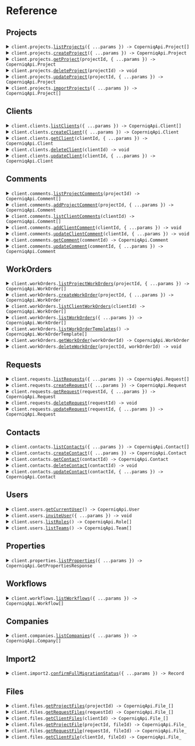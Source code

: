 # Reference

## Projects

<details><summary><code>client.projects.<a href="/src/api/resources/projects/client/Client.ts">listProjects</a>({ ...params }) -> CoperniqApi.Project[]</code></summary>
<dl>
<dd>

#### 📝 Description

<dl>
<dd>

<dl>
<dd>

Retrieve a paginated list of projects.

Supports:

- Pagination (`page_size`, `page`)
- Date filtering (`updated_after`, `updated_before`)
- Sorting (`order_by`)
- Field search (`title`, `address`, `primaryName`, `primaryPhone`, `primaryEmail`)
- Full text search (`q`)
  </dd>
  </dl>
  </dd>
  </dl>

#### 🔌 Usage

<dl>
<dd>

<dl>
<dd>

```typescript
await client.projects.listProjects();
```

</dd>
</dl>
</dd>
</dl>

#### ⚙️ Parameters

<dl>
<dd>

<dl>
<dd>

**request:** `CoperniqApi.GetProjectsRequest`

</dd>
</dl>

<dl>
<dd>

**requestOptions:** `Projects.RequestOptions`

</dd>
</dl>
</dd>
</dl>

</dd>
</dl>
</details>

<details><summary><code>client.projects.<a href="/src/api/resources/projects/client/Client.ts">createProject</a>({ ...params }) -> CoperniqApi.Project</code></summary>
<dl>
<dd>

#### 📝 Description

<dl>
<dd>

<dl>
<dd>

Create a new project with required and optional fields.

Required fields:

- `title`: Project title/name
- `address`: Project location
- `trades`: Array of trade types

Optional fields:

- `clientId`: Link to existing client
- `workflowId`: Link to workflow
- `primaryEmail`/`primaryPhone`: Contact information
- `custom`: Custom fields object

Note: If primaryEmail or primaryPhone is provided, a contact will be automatically created or matched.

</dd>
</dl>
</dd>
</dl>

#### 🔌 Usage

<dl>
<dd>

<dl>
<dd>

```typescript
await client.projects.createProject({
    body: {
        title: "title",
        address: "address",
        trades: ["trades"],
    },
});
```

</dd>
</dl>
</dd>
</dl>

#### ⚙️ Parameters

<dl>
<dd>

<dl>
<dd>

**request:** `CoperniqApi.PostProjectsRequest`

</dd>
</dl>

<dl>
<dd>

**requestOptions:** `Projects.RequestOptions`

</dd>
</dl>
</dd>
</dl>

</dd>
</dl>
</details>

<details><summary><code>client.projects.<a href="/src/api/resources/projects/client/Client.ts">getProject</a>(projectId, { ...params }) -> CoperniqApi.Project</code></summary>
<dl>
<dd>

#### 📝 Description

<dl>
<dd>

<dl>
<dd>

Retrieve a specific project by ID

</dd>
</dl>
</dd>
</dl>

#### 🔌 Usage

<dl>
<dd>

<dl>
<dd>

```typescript
await client.projects.getProject("projectId");
```

</dd>
</dl>
</dd>
</dl>

#### ⚙️ Parameters

<dl>
<dd>

<dl>
<dd>

**projectId:** `string` — Project identifier

</dd>
</dl>

<dl>
<dd>

**request:** `CoperniqApi.GetProjectsProjectIdRequest`

</dd>
</dl>

<dl>
<dd>

**requestOptions:** `Projects.RequestOptions`

</dd>
</dl>
</dd>
</dl>

</dd>
</dl>
</details>

<details><summary><code>client.projects.<a href="/src/api/resources/projects/client/Client.ts">deleteProject</a>(projectId) -> void</code></summary>
<dl>
<dd>

#### 📝 Description

<dl>
<dd>

<dl>
<dd>

Delete a specific project by ID

</dd>
</dl>
</dd>
</dl>

#### 🔌 Usage

<dl>
<dd>

<dl>
<dd>

```typescript
await client.projects.deleteProject("projectId");
```

</dd>
</dl>
</dd>
</dl>

#### ⚙️ Parameters

<dl>
<dd>

<dl>
<dd>

**projectId:** `string` — Project identifier

</dd>
</dl>

<dl>
<dd>

**requestOptions:** `Projects.RequestOptions`

</dd>
</dl>
</dd>
</dl>

</dd>
</dl>
</details>

<details><summary><code>client.projects.<a href="/src/api/resources/projects/client/Client.ts">updateProject</a>(projectId, { ...params }) -> CoperniqApi.Project</code></summary>
<dl>
<dd>

#### 📝 Description

<dl>
<dd>

<dl>
<dd>

Update an existing project. Supports partial updates.

Updatable fields:

- Standard fields (value, size, status, etc.)
- Contact information (primaryEmail, primaryPhone)
- Custom fields (through custom object)

Note: Updates are atomic - either all fields update or none do.

</dd>
</dl>
</dd>
</dl>

#### 🔌 Usage

<dl>
<dd>

<dl>
<dd>

```typescript
await client.projects.updateProject("projectId");
```

</dd>
</dl>
</dd>
</dl>

#### ⚙️ Parameters

<dl>
<dd>

<dl>
<dd>

**projectId:** `string` — Project identifier

</dd>
</dl>

<dl>
<dd>

**request:** `CoperniqApi.ProjectUpdate`

</dd>
</dl>

<dl>
<dd>

**requestOptions:** `Projects.RequestOptions`

</dd>
</dl>
</dd>
</dl>

</dd>
</dl>
</details>

<details><summary><code>client.projects.<a href="/src/api/resources/projects/client/Client.ts">importProjects</a>({ ...params }) -> CoperniqApi.Project[]</code></summary>
<dl>
<dd>

#### 📝 Description

<dl>
<dd>

<dl>
<dd>

Bulk import projects

</dd>
</dl>
</dd>
</dl>

#### 🔌 Usage

<dl>
<dd>

<dl>
<dd>

```typescript
await client.projects.importProjects([
    {
        title: "title",
        address: "address",
        trades: ["trades"],
    },
]);
```

</dd>
</dl>
</dd>
</dl>

#### ⚙️ Parameters

<dl>
<dd>

<dl>
<dd>

**request:** `CoperniqApi.ProjectCreate[]`

</dd>
</dl>

<dl>
<dd>

**requestOptions:** `Projects.RequestOptions`

</dd>
</dl>
</dd>
</dl>

</dd>
</dl>
</details>

## Clients

<details><summary><code>client.clients.<a href="/src/api/resources/clients/client/Client.ts">listClients</a>({ ...params }) -> CoperniqApi.Client[]</code></summary>
<dl>
<dd>

#### 📝 Description

<dl>
<dd>

<dl>
<dd>

Retrieve a paginated list of clients.

Supports:

- Pagination (`page_size`, `page`)
- Date filtering (`updated_after`, `updated_before`)
- Sorting (`order_by`, default: desc)
- Field search (`title`, `address`, `primaryName`, `primaryPhone`, `primaryEmail`)
- Full text search (`q`)
  </dd>
  </dl>
  </dd>
  </dl>

#### 🔌 Usage

<dl>
<dd>

<dl>
<dd>

```typescript
await client.clients.listClients();
```

</dd>
</dl>
</dd>
</dl>

#### ⚙️ Parameters

<dl>
<dd>

<dl>
<dd>

**request:** `CoperniqApi.GetClientsRequest`

</dd>
</dl>

<dl>
<dd>

**requestOptions:** `Clients.RequestOptions`

</dd>
</dl>
</dd>
</dl>

</dd>
</dl>
</details>

<details><summary><code>client.clients.<a href="/src/api/resources/clients/client/Client.ts">createClient</a>({ ...params }) -> CoperniqApi.Client</code></summary>
<dl>
<dd>

#### 📝 Description

<dl>
<dd>

<dl>
<dd>

Create a new client with required and optional fields.

Required fields:

- `title`: Client name
- `address`: Client location

Optional fields:

- `type`: Client type (RESIDENTIAL/COMMERCIAL)
- `value`: Client value
- `size`: Client size
- `primaryEmail`/`primaryPhone`: Contact information
- `custom`: Custom fields object

Note: If primaryEmail or primaryPhone is provided, a contact will be automatically created or matched.

</dd>
</dl>
</dd>
</dl>

#### 🔌 Usage

<dl>
<dd>

<dl>
<dd>

```typescript
await client.clients.createClient({
    title: "title",
    address: "address",
});
```

</dd>
</dl>
</dd>
</dl>

#### ⚙️ Parameters

<dl>
<dd>

<dl>
<dd>

**request:** `CoperniqApi.ClientCreate`

</dd>
</dl>

<dl>
<dd>

**requestOptions:** `Clients.RequestOptions`

</dd>
</dl>
</dd>
</dl>

</dd>
</dl>
</details>

<details><summary><code>client.clients.<a href="/src/api/resources/clients/client/Client.ts">getClient</a>(clientId, { ...params }) -> CoperniqApi.Client</code></summary>
<dl>
<dd>

#### 📝 Description

<dl>
<dd>

<dl>
<dd>

Retrieve a specific client by ID

</dd>
</dl>
</dd>
</dl>

#### 🔌 Usage

<dl>
<dd>

<dl>
<dd>

```typescript
await client.clients.getClient("clientId");
```

</dd>
</dl>
</dd>
</dl>

#### ⚙️ Parameters

<dl>
<dd>

<dl>
<dd>

**clientId:** `string` — Client identifier

</dd>
</dl>

<dl>
<dd>

**request:** `CoperniqApi.GetClientsClientIdRequest`

</dd>
</dl>

<dl>
<dd>

**requestOptions:** `Clients.RequestOptions`

</dd>
</dl>
</dd>
</dl>

</dd>
</dl>
</details>

<details><summary><code>client.clients.<a href="/src/api/resources/clients/client/Client.ts">deleteClient</a>(clientId) -> void</code></summary>
<dl>
<dd>

#### 📝 Description

<dl>
<dd>

<dl>
<dd>

Delete a specific client by ID

</dd>
</dl>
</dd>
</dl>

#### 🔌 Usage

<dl>
<dd>

<dl>
<dd>

```typescript
await client.clients.deleteClient("clientId");
```

</dd>
</dl>
</dd>
</dl>

#### ⚙️ Parameters

<dl>
<dd>

<dl>
<dd>

**clientId:** `string` — Client identifier

</dd>
</dl>

<dl>
<dd>

**requestOptions:** `Clients.RequestOptions`

</dd>
</dl>
</dd>
</dl>

</dd>
</dl>
</details>

<details><summary><code>client.clients.<a href="/src/api/resources/clients/client/Client.ts">updateClient</a>(clientId, { ...params }) -> CoperniqApi.Client</code></summary>
<dl>
<dd>

#### 📝 Description

<dl>
<dd>

<dl>
<dd>

Update an existing client. Supports partial updates.

Updatable fields:

- Standard fields (value, size, type, etc.)
- Contact information (primaryEmail, primaryPhone)
- Custom fields (through custom object)

Note: Updates are atomic - either all fields update or none do.

</dd>
</dl>
</dd>
</dl>

#### 🔌 Usage

<dl>
<dd>

<dl>
<dd>

```typescript
await client.clients.updateClient("clientId", {
    body: {
        key: "value",
    },
});
```

</dd>
</dl>
</dd>
</dl>

#### ⚙️ Parameters

<dl>
<dd>

<dl>
<dd>

**clientId:** `string` — Client identifier

</dd>
</dl>

<dl>
<dd>

**request:** `CoperniqApi.PatchClientsClientIdRequest`

</dd>
</dl>

<dl>
<dd>

**requestOptions:** `Clients.RequestOptions`

</dd>
</dl>
</dd>
</dl>

</dd>
</dl>
</details>

## Comments

<details><summary><code>client.comments.<a href="/src/api/resources/comments/client/Client.ts">listProjectComments</a>(projectId) -> CoperniqApi.Comment[]</code></summary>
<dl>
<dd>

#### 📝 Description

<dl>
<dd>

<dl>
<dd>

Retrieve comments for a specific project

</dd>
</dl>
</dd>
</dl>

#### 🔌 Usage

<dl>
<dd>

<dl>
<dd>

```typescript
await client.comments.listProjectComments("projectId");
```

</dd>
</dl>
</dd>
</dl>

#### ⚙️ Parameters

<dl>
<dd>

<dl>
<dd>

**projectId:** `string` — Project identifier

</dd>
</dl>

<dl>
<dd>

**requestOptions:** `Comments.RequestOptions`

</dd>
</dl>
</dd>
</dl>

</dd>
</dl>
</details>

<details><summary><code>client.comments.<a href="/src/api/resources/comments/client/Client.ts">addProjectComment</a>(projectId, { ...params }) -> CoperniqApi.Comment</code></summary>
<dl>
<dd>

#### 📝 Description

<dl>
<dd>

<dl>
<dd>

Add a new comment to a project

</dd>
</dl>
</dd>
</dl>

#### 🔌 Usage

<dl>
<dd>

<dl>
<dd>

```typescript
await client.comments.addProjectComment("projectId", {
    body: "body",
});
```

</dd>
</dl>
</dd>
</dl>

#### ⚙️ Parameters

<dl>
<dd>

<dl>
<dd>

**projectId:** `string` — Project identifier

</dd>
</dl>

<dl>
<dd>

**request:** `CoperniqApi.CommentCreate`

</dd>
</dl>

<dl>
<dd>

**requestOptions:** `Comments.RequestOptions`

</dd>
</dl>
</dd>
</dl>

</dd>
</dl>
</details>

<details><summary><code>client.comments.<a href="/src/api/resources/comments/client/Client.ts">listClientComments</a>(clientId) -> CoperniqApi.Comment[]</code></summary>
<dl>
<dd>

#### 📝 Description

<dl>
<dd>

<dl>
<dd>

Retrieve comments for a specific client

</dd>
</dl>
</dd>
</dl>

#### 🔌 Usage

<dl>
<dd>

<dl>
<dd>

```typescript
await client.comments.listClientComments(1);
```

</dd>
</dl>
</dd>
</dl>

#### ⚙️ Parameters

<dl>
<dd>

<dl>
<dd>

**clientId:** `number`

</dd>
</dl>

<dl>
<dd>

**requestOptions:** `Comments.RequestOptions`

</dd>
</dl>
</dd>
</dl>

</dd>
</dl>
</details>

<details><summary><code>client.comments.<a href="/src/api/resources/comments/client/Client.ts">addClientComment</a>(clientId, { ...params }) -> void</code></summary>
<dl>
<dd>

#### 📝 Description

<dl>
<dd>

<dl>
<dd>

Add a new comment to a client

</dd>
</dl>
</dd>
</dl>

#### 🔌 Usage

<dl>
<dd>

<dl>
<dd>

```typescript
await client.comments.addClientComment(1, {
    body: "body",
});
```

</dd>
</dl>
</dd>
</dl>

#### ⚙️ Parameters

<dl>
<dd>

<dl>
<dd>

**clientId:** `number`

</dd>
</dl>

<dl>
<dd>

**request:** `CoperniqApi.CommentCreate`

</dd>
</dl>

<dl>
<dd>

**requestOptions:** `Comments.RequestOptions`

</dd>
</dl>
</dd>
</dl>

</dd>
</dl>
</details>

<details><summary><code>client.comments.<a href="/src/api/resources/comments/client/Client.ts">updateClientComment</a>(clientId, { ...params }) -> void</code></summary>
<dl>
<dd>

#### 📝 Description

<dl>
<dd>

<dl>
<dd>

Update an existing client comment

</dd>
</dl>
</dd>
</dl>

#### 🔌 Usage

<dl>
<dd>

<dl>
<dd>

```typescript
await client.comments.updateClientComment(1, {
    body: "body",
});
```

</dd>
</dl>
</dd>
</dl>

#### ⚙️ Parameters

<dl>
<dd>

<dl>
<dd>

**clientId:** `number`

</dd>
</dl>

<dl>
<dd>

**request:** `CoperniqApi.CommentUpdate`

</dd>
</dl>

<dl>
<dd>

**requestOptions:** `Comments.RequestOptions`

</dd>
</dl>
</dd>
</dl>

</dd>
</dl>
</details>

<details><summary><code>client.comments.<a href="/src/api/resources/comments/client/Client.ts">getComment</a>(commentId) -> CoperniqApi.Comment</code></summary>
<dl>
<dd>

#### 📝 Description

<dl>
<dd>

<dl>
<dd>

Retrieve a specific comment by ID

</dd>
</dl>
</dd>
</dl>

#### 🔌 Usage

<dl>
<dd>

<dl>
<dd>

```typescript
await client.comments.getComment("commentId");
```

</dd>
</dl>
</dd>
</dl>

#### ⚙️ Parameters

<dl>
<dd>

<dl>
<dd>

**commentId:** `string` — Comment identifier

</dd>
</dl>

<dl>
<dd>

**requestOptions:** `Comments.RequestOptions`

</dd>
</dl>
</dd>
</dl>

</dd>
</dl>
</details>

<details><summary><code>client.comments.<a href="/src/api/resources/comments/client/Client.ts">updateComment</a>(commentId, { ...params }) -> CoperniqApi.Comment</code></summary>
<dl>
<dd>

#### 📝 Description

<dl>
<dd>

<dl>
<dd>

Update an existing comment

</dd>
</dl>
</dd>
</dl>

#### 🔌 Usage

<dl>
<dd>

<dl>
<dd>

```typescript
await client.comments.updateComment("commentId", {
    body: "body",
});
```

</dd>
</dl>
</dd>
</dl>

#### ⚙️ Parameters

<dl>
<dd>

<dl>
<dd>

**commentId:** `string` — Comment identifier

</dd>
</dl>

<dl>
<dd>

**request:** `CoperniqApi.CommentUpdate`

</dd>
</dl>

<dl>
<dd>

**requestOptions:** `Comments.RequestOptions`

</dd>
</dl>
</dd>
</dl>

</dd>
</dl>
</details>

## WorkOrders

<details><summary><code>client.workOrders.<a href="/src/api/resources/workOrders/client/Client.ts">listProjectWorkOrders</a>(projectId, { ...params }) -> CoperniqApi.WorkOrder[]</code></summary>
<dl>
<dd>

#### 📝 Description

<dl>
<dd>

<dl>
<dd>

Retrieve work orders for a specific project.

Supports:

- Pagination (`page_size`, `page`)
- Date filtering (`updated_after`, `updated_before`)
- Sorting (`order_by`)
  </dd>
  </dl>
  </dd>
  </dl>

#### 🔌 Usage

<dl>
<dd>

<dl>
<dd>

```typescript
await client.workOrders.listProjectWorkOrders("projectId");
```

</dd>
</dl>
</dd>
</dl>

#### ⚙️ Parameters

<dl>
<dd>

<dl>
<dd>

**projectId:** `string` — Project identifier

</dd>
</dl>

<dl>
<dd>

**request:** `CoperniqApi.GetProjectsProjectIdWorkOrdersRequest`

</dd>
</dl>

<dl>
<dd>

**requestOptions:** `WorkOrders.RequestOptions`

</dd>
</dl>
</dd>
</dl>

</dd>
</dl>
</details>

<details><summary><code>client.workOrders.<a href="/src/api/resources/workOrders/client/Client.ts">createWorkOrder</a>(projectId, { ...params }) -> CoperniqApi.WorkOrder</code></summary>
<dl>
<dd>

#### 📝 Description

<dl>
<dd>

<dl>
<dd>

Create a new work order in a project.

Required fields:

- `templateId`: Work order template to use
- `title`: Work order title
  </dd>
  </dl>
  </dd>
  </dl>

#### 🔌 Usage

<dl>
<dd>

<dl>
<dd>

```typescript
await client.workOrders.createWorkOrder("projectId", {
    templateId: "templateId",
    title: "title",
});
```

</dd>
</dl>
</dd>
</dl>

#### ⚙️ Parameters

<dl>
<dd>

<dl>
<dd>

**projectId:** `string` — Project identifier

</dd>
</dl>

<dl>
<dd>

**request:** `CoperniqApi.PostProjectsProjectIdWorkOrdersRequest`

</dd>
</dl>

<dl>
<dd>

**requestOptions:** `WorkOrders.RequestOptions`

</dd>
</dl>
</dd>
</dl>

</dd>
</dl>
</details>

<details><summary><code>client.workOrders.<a href="/src/api/resources/workOrders/client/Client.ts">listClientWorkOrders</a>(clientId) -> CoperniqApi.WorkOrder[]</code></summary>
<dl>
<dd>

#### 📝 Description

<dl>
<dd>

<dl>
<dd>

Retrieve work orders for a specific client

</dd>
</dl>
</dd>
</dl>

#### 🔌 Usage

<dl>
<dd>

<dl>
<dd>

```typescript
await client.workOrders.listClientWorkOrders(1);
```

</dd>
</dl>
</dd>
</dl>

#### ⚙️ Parameters

<dl>
<dd>

<dl>
<dd>

**clientId:** `number`

</dd>
</dl>

<dl>
<dd>

**requestOptions:** `WorkOrders.RequestOptions`

</dd>
</dl>
</dd>
</dl>

</dd>
</dl>
</details>

<details><summary><code>client.workOrders.<a href="/src/api/resources/workOrders/client/Client.ts">listWorkOrders</a>({ ...params }) -> CoperniqApi.WorkOrder[]</code></summary>
<dl>
<dd>

#### 📝 Description

<dl>
<dd>

<dl>
<dd>

Retrieve a paginated list of work orders across all projects.

Supports:

- Pagination (`page_size`, `page`)
- Date filtering (`updated_after`, `updated_before`)
- Sorting (`order_by`)
  </dd>
  </dl>
  </dd>
  </dl>

#### 🔌 Usage

<dl>
<dd>

<dl>
<dd>

```typescript
await client.workOrders.listWorkOrders();
```

</dd>
</dl>
</dd>
</dl>

#### ⚙️ Parameters

<dl>
<dd>

<dl>
<dd>

**request:** `CoperniqApi.GetWorkOrdersRequest`

</dd>
</dl>

<dl>
<dd>

**requestOptions:** `WorkOrders.RequestOptions`

</dd>
</dl>
</dd>
</dl>

</dd>
</dl>
</details>

<details><summary><code>client.workOrders.<a href="/src/api/resources/workOrders/client/Client.ts">listWorkOrderTemplates</a>() -> CoperniqApi.WorkOrderTemplate[]</code></summary>
<dl>
<dd>

#### 📝 Description

<dl>
<dd>

<dl>
<dd>

Retrieve available work order templates

</dd>
</dl>
</dd>
</dl>

#### 🔌 Usage

<dl>
<dd>

<dl>
<dd>

```typescript
await client.workOrders.listWorkOrderTemplates();
```

</dd>
</dl>
</dd>
</dl>

#### ⚙️ Parameters

<dl>
<dd>

<dl>
<dd>

**requestOptions:** `WorkOrders.RequestOptions`

</dd>
</dl>
</dd>
</dl>

</dd>
</dl>
</details>

<details><summary><code>client.workOrders.<a href="/src/api/resources/workOrders/client/Client.ts">getWorkOrder</a>(workOrderId) -> CoperniqApi.WorkOrder</code></summary>
<dl>
<dd>

#### 📝 Description

<dl>
<dd>

<dl>
<dd>

Retrieve a specific work order by ID

</dd>
</dl>
</dd>
</dl>

#### 🔌 Usage

<dl>
<dd>

<dl>
<dd>

```typescript
await client.workOrders.getWorkOrder("workOrderId");
```

</dd>
</dl>
</dd>
</dl>

#### ⚙️ Parameters

<dl>
<dd>

<dl>
<dd>

**workOrderId:** `string` — Work order identifier

</dd>
</dl>

<dl>
<dd>

**requestOptions:** `WorkOrders.RequestOptions`

</dd>
</dl>
</dd>
</dl>

</dd>
</dl>
</details>

<details><summary><code>client.workOrders.<a href="/src/api/resources/workOrders/client/Client.ts">deleteWorkOrder</a>(projectId, workOrderId) -> void</code></summary>
<dl>
<dd>

#### 📝 Description

<dl>
<dd>

<dl>
<dd>

Delete a specific work order from a project

</dd>
</dl>
</dd>
</dl>

#### 🔌 Usage

<dl>
<dd>

<dl>
<dd>

```typescript
await client.workOrders.deleteWorkOrder(1, 1);
```

</dd>
</dl>
</dd>
</dl>

#### ⚙️ Parameters

<dl>
<dd>

<dl>
<dd>

**projectId:** `number` — ID of the project containing the work order

</dd>
</dl>

<dl>
<dd>

**workOrderId:** `number` — ID of the work order to delete

</dd>
</dl>

<dl>
<dd>

**requestOptions:** `WorkOrders.RequestOptions`

</dd>
</dl>
</dd>
</dl>

</dd>
</dl>
</details>

## Requests

<details><summary><code>client.requests.<a href="/src/api/resources/requests/client/Client.ts">listRequests</a>({ ...params }) -> CoperniqApi.Request[]</code></summary>
<dl>
<dd>

#### 📝 Description

<dl>
<dd>

<dl>
<dd>

Retrieve a paginated list of requests.

Supports:

- Pagination (`page_size`, `page`)
- Date filtering (`updated_after`, `updated_before`)
- Sorting (`order_by`, default: desc)
- Field search (`title`, `address`, `primaryName`, `primaryPhone`, `primaryEmail`)
- Full text search (`q`)
  </dd>
  </dl>
  </dd>
  </dl>

#### 🔌 Usage

<dl>
<dd>

<dl>
<dd>

```typescript
await client.requests.listRequests();
```

</dd>
</dl>
</dd>
</dl>

#### ⚙️ Parameters

<dl>
<dd>

<dl>
<dd>

**request:** `CoperniqApi.GetRequestsRequest`

</dd>
</dl>

<dl>
<dd>

**requestOptions:** `Requests.RequestOptions`

</dd>
</dl>
</dd>
</dl>

</dd>
</dl>
</details>

<details><summary><code>client.requests.<a href="/src/api/resources/requests/client/Client.ts">createRequest</a>({ ...params }) -> CoperniqApi.Request</code></summary>
<dl>
<dd>

#### 📝 Description

<dl>
<dd>

<dl>
<dd>

Create a new request with required and optional fields.

Required fields:

- `title`: Request title/name
- `address`: Request location
- `trades`: Array of trade types

Optional fields:

- `clientId`: Link to existing client
- `workflowId`: Link to workflow
- `value`: Request value
- `size`: Request size
- `confidence`: Confidence score (0-100)
- `primaryEmail`/`primaryPhone`: Contact information
- `custom`: Custom fields object

Note: If primaryEmail or primaryPhone is provided, a contact will be automatically created or matched.

</dd>
</dl>
</dd>
</dl>

#### 🔌 Usage

<dl>
<dd>

<dl>
<dd>

```typescript
await client.requests.createRequest({
    body: {
        key: "value",
    },
});
```

</dd>
</dl>
</dd>
</dl>

#### ⚙️ Parameters

<dl>
<dd>

<dl>
<dd>

**request:** `CoperniqApi.PostRequestsRequest`

</dd>
</dl>

<dl>
<dd>

**requestOptions:** `Requests.RequestOptions`

</dd>
</dl>
</dd>
</dl>

</dd>
</dl>
</details>

<details><summary><code>client.requests.<a href="/src/api/resources/requests/client/Client.ts">getRequest</a>(requestId, { ...params }) -> CoperniqApi.Request</code></summary>
<dl>
<dd>

#### 📝 Description

<dl>
<dd>

<dl>
<dd>

Retrieve a specific request by ID

</dd>
</dl>
</dd>
</dl>

#### 🔌 Usage

<dl>
<dd>

<dl>
<dd>

```typescript
await client.requests.getRequest("requestId");
```

</dd>
</dl>
</dd>
</dl>

#### ⚙️ Parameters

<dl>
<dd>

<dl>
<dd>

**requestId:** `string` — Request identifier

</dd>
</dl>

<dl>
<dd>

**request:** `CoperniqApi.GetRequestsRequestIdRequest`

</dd>
</dl>

<dl>
<dd>

**requestOptions:** `Requests.RequestOptions`

</dd>
</dl>
</dd>
</dl>

</dd>
</dl>
</details>

<details><summary><code>client.requests.<a href="/src/api/resources/requests/client/Client.ts">deleteRequest</a>(requestId) -> void</code></summary>
<dl>
<dd>

#### 📝 Description

<dl>
<dd>

<dl>
<dd>

Delete a specific request by ID

</dd>
</dl>
</dd>
</dl>

#### 🔌 Usage

<dl>
<dd>

<dl>
<dd>

```typescript
await client.requests.deleteRequest("requestId");
```

</dd>
</dl>
</dd>
</dl>

#### ⚙️ Parameters

<dl>
<dd>

<dl>
<dd>

**requestId:** `string` — Request identifier

</dd>
</dl>

<dl>
<dd>

**requestOptions:** `Requests.RequestOptions`

</dd>
</dl>
</dd>
</dl>

</dd>
</dl>
</details>

<details><summary><code>client.requests.<a href="/src/api/resources/requests/client/Client.ts">updateRequest</a>(requestId, { ...params }) -> CoperniqApi.Request</code></summary>
<dl>
<dd>

#### 📝 Description

<dl>
<dd>

<dl>
<dd>

Update an existing request. Supports partial updates.

Updatable fields:

- Standard fields (value, size, status, confidence, etc.)
- Contact information (primaryEmail, primaryPhone)
- Custom fields (through custom object)

Note: Updates are atomic - either all fields update or none do.

</dd>
</dl>
</dd>
</dl>

#### 🔌 Usage

<dl>
<dd>

<dl>
<dd>

```typescript
await client.requests.updateRequest("requestId", {
    body: {
        key: "value",
    },
});
```

</dd>
</dl>
</dd>
</dl>

#### ⚙️ Parameters

<dl>
<dd>

<dl>
<dd>

**requestId:** `string` — Request identifier

</dd>
</dl>

<dl>
<dd>

**request:** `CoperniqApi.PatchRequestsRequestIdRequest`

</dd>
</dl>

<dl>
<dd>

**requestOptions:** `Requests.RequestOptions`

</dd>
</dl>
</dd>
</dl>

</dd>
</dl>
</details>

## Contacts

<details><summary><code>client.contacts.<a href="/src/api/resources/contacts/client/Client.ts">listContacts</a>({ ...params }) -> CoperniqApi.Contact[]</code></summary>
<dl>
<dd>

#### 📝 Description

<dl>
<dd>

<dl>
<dd>

Retrieve a paginated list of contacts.

Supports:

- Pagination (`page_size`, `page`)
- Date filtering (`updated_after`, `updated_before`)
- Sorting (`order_by`)
  </dd>
  </dl>
  </dd>
  </dl>

#### 🔌 Usage

<dl>
<dd>

<dl>
<dd>

```typescript
await client.contacts.listContacts();
```

</dd>
</dl>
</dd>
</dl>

#### ⚙️ Parameters

<dl>
<dd>

<dl>
<dd>

**request:** `CoperniqApi.GetContactsRequest`

</dd>
</dl>

<dl>
<dd>

**requestOptions:** `Contacts.RequestOptions`

</dd>
</dl>
</dd>
</dl>

</dd>
</dl>
</details>

<details><summary><code>client.contacts.<a href="/src/api/resources/contacts/client/Client.ts">createContact</a>({ ...params }) -> CoperniqApi.Contact</code></summary>
<dl>
<dd>

#### 📝 Description

<dl>
<dd>

<dl>
<dd>

Create a new contact.

Required fields:

- `name`: Contact's full name

Optional fields:

- `phones`: Array of contact phone numbers
- `emails`: Array of contact email addresses
  </dd>
  </dl>
  </dd>
  </dl>

#### 🔌 Usage

<dl>
<dd>

<dl>
<dd>

```typescript
await client.contacts.createContact({
    name: "name",
});
```

</dd>
</dl>
</dd>
</dl>

#### ⚙️ Parameters

<dl>
<dd>

<dl>
<dd>

**request:** `CoperniqApi.ContactCreate`

</dd>
</dl>

<dl>
<dd>

**requestOptions:** `Contacts.RequestOptions`

</dd>
</dl>
</dd>
</dl>

</dd>
</dl>
</details>

<details><summary><code>client.contacts.<a href="/src/api/resources/contacts/client/Client.ts">getContact</a>(contactId) -> CoperniqApi.Contact</code></summary>
<dl>
<dd>

#### 📝 Description

<dl>
<dd>

<dl>
<dd>

Retrieve a specific contact by ID

</dd>
</dl>
</dd>
</dl>

#### 🔌 Usage

<dl>
<dd>

<dl>
<dd>

```typescript
await client.contacts.getContact("contactId");
```

</dd>
</dl>
</dd>
</dl>

#### ⚙️ Parameters

<dl>
<dd>

<dl>
<dd>

**contactId:** `string` — Contact identifier

</dd>
</dl>

<dl>
<dd>

**requestOptions:** `Contacts.RequestOptions`

</dd>
</dl>
</dd>
</dl>

</dd>
</dl>
</details>

<details><summary><code>client.contacts.<a href="/src/api/resources/contacts/client/Client.ts">deleteContact</a>(contactId) -> void</code></summary>
<dl>
<dd>

#### 📝 Description

<dl>
<dd>

<dl>
<dd>

Delete a specific contact by ID

</dd>
</dl>
</dd>
</dl>

#### 🔌 Usage

<dl>
<dd>

<dl>
<dd>

```typescript
await client.contacts.deleteContact("contactId");
```

</dd>
</dl>
</dd>
</dl>

#### ⚙️ Parameters

<dl>
<dd>

<dl>
<dd>

**contactId:** `string` — Contact identifier

</dd>
</dl>

<dl>
<dd>

**requestOptions:** `Contacts.RequestOptions`

</dd>
</dl>
</dd>
</dl>

</dd>
</dl>
</details>

<details><summary><code>client.contacts.<a href="/src/api/resources/contacts/client/Client.ts">updateContact</a>(contactId, { ...params }) -> CoperniqApi.Contact</code></summary>
<dl>
<dd>

#### 📝 Description

<dl>
<dd>

<dl>
<dd>

Update an existing contact. Supports partial updates.

Updatable fields:

- `firstName`: Contact's first name
- `lastName`: Contact's last name
- `email`: Contact's email address
- `phone`: Contact's phone number
  </dd>
  </dl>
  </dd>
  </dl>

#### 🔌 Usage

<dl>
<dd>

<dl>
<dd>

```typescript
await client.contacts.updateContact("contactId");
```

</dd>
</dl>
</dd>
</dl>

#### ⚙️ Parameters

<dl>
<dd>

<dl>
<dd>

**contactId:** `string` — Contact identifier

</dd>
</dl>

<dl>
<dd>

**request:** `CoperniqApi.ContactUpdate`

</dd>
</dl>

<dl>
<dd>

**requestOptions:** `Contacts.RequestOptions`

</dd>
</dl>
</dd>
</dl>

</dd>
</dl>
</details>

## Users

<details><summary><code>client.users.<a href="/src/api/resources/users/client/Client.ts">getCurrentUser</a>() -> CoperniqApi.User</code></summary>
<dl>
<dd>

#### 📝 Description

<dl>
<dd>

<dl>
<dd>

Retrieve details of the current authenticated user

</dd>
</dl>
</dd>
</dl>

#### 🔌 Usage

<dl>
<dd>

<dl>
<dd>

```typescript
await client.users.getCurrentUser();
```

</dd>
</dl>
</dd>
</dl>

#### ⚙️ Parameters

<dl>
<dd>

<dl>
<dd>

**requestOptions:** `Users.RequestOptions`

</dd>
</dl>
</dd>
</dl>

</dd>
</dl>
</details>

<details><summary><code>client.users.<a href="/src/api/resources/users/client/Client.ts">inviteUser</a>({ ...params }) -> void</code></summary>
<dl>
<dd>

#### 📝 Description

<dl>
<dd>

<dl>
<dd>

Invite a new user to the organization

</dd>
</dl>
</dd>
</dl>

#### 🔌 Usage

<dl>
<dd>

<dl>
<dd>

```typescript
await client.users.inviteUser({
    email: "email",
    roleId: "roleId",
});
```

</dd>
</dl>
</dd>
</dl>

#### ⚙️ Parameters

<dl>
<dd>

<dl>
<dd>

**request:** `CoperniqApi.UserInvite`

</dd>
</dl>

<dl>
<dd>

**requestOptions:** `Users.RequestOptions`

</dd>
</dl>
</dd>
</dl>

</dd>
</dl>
</details>

<details><summary><code>client.users.<a href="/src/api/resources/users/client/Client.ts">listRoles</a>() -> CoperniqApi.Role[]</code></summary>
<dl>
<dd>

#### 📝 Description

<dl>
<dd>

<dl>
<dd>

Retrieve available user roles

</dd>
</dl>
</dd>
</dl>

#### 🔌 Usage

<dl>
<dd>

<dl>
<dd>

```typescript
await client.users.listRoles();
```

</dd>
</dl>
</dd>
</dl>

#### ⚙️ Parameters

<dl>
<dd>

<dl>
<dd>

**requestOptions:** `Users.RequestOptions`

</dd>
</dl>
</dd>
</dl>

</dd>
</dl>
</details>

<details><summary><code>client.users.<a href="/src/api/resources/users/client/Client.ts">listTeams</a>() -> CoperniqApi.Team[]</code></summary>
<dl>
<dd>

#### 📝 Description

<dl>
<dd>

<dl>
<dd>

Retrieve available teams

</dd>
</dl>
</dd>
</dl>

#### 🔌 Usage

<dl>
<dd>

<dl>
<dd>

```typescript
await client.users.listTeams();
```

</dd>
</dl>
</dd>
</dl>

#### ⚙️ Parameters

<dl>
<dd>

<dl>
<dd>

**requestOptions:** `Users.RequestOptions`

</dd>
</dl>
</dd>
</dl>

</dd>
</dl>
</details>

## Properties

<details><summary><code>client.properties.<a href="/src/api/resources/properties/client/Client.ts">listProperties</a>({ ...params }) -> CoperniqApi.GetPropertiesResponse</code></summary>
<dl>
<dd>

#### 📝 Description

<dl>
<dd>

<dl>
<dd>

Retrieve list of properties organized by record type.

</dd>
</dl>
</dd>
</dl>

#### 🔌 Usage

<dl>
<dd>

<dl>
<dd>

```typescript
await client.properties.listProperties();
```

</dd>
</dl>
</dd>
</dl>

#### ⚙️ Parameters

<dl>
<dd>

<dl>
<dd>

**request:** `CoperniqApi.GetPropertiesRequest`

</dd>
</dl>

<dl>
<dd>

**requestOptions:** `Properties.RequestOptions`

</dd>
</dl>
</dd>
</dl>

</dd>
</dl>
</details>

## Workflows

<details><summary><code>client.workflows.<a href="/src/api/resources/workflows/client/Client.ts">listWorkflows</a>({ ...params }) -> CoperniqApi.Workflow[]</code></summary>
<dl>
<dd>

#### 📝 Description

<dl>
<dd>

<dl>
<dd>

Retrieve a paginated list of workflows.

Supports:

- Pagination (`page_size`, `page`)
- Sorting (`order_by`, default: asc)
  </dd>
  </dl>
  </dd>
  </dl>

#### 🔌 Usage

<dl>
<dd>

<dl>
<dd>

```typescript
await client.workflows.listWorkflows();
```

</dd>
</dl>
</dd>
</dl>

#### ⚙️ Parameters

<dl>
<dd>

<dl>
<dd>

**request:** `CoperniqApi.GetWorkflowsRequest`

</dd>
</dl>

<dl>
<dd>

**requestOptions:** `Workflows.RequestOptions`

</dd>
</dl>
</dd>
</dl>

</dd>
</dl>
</details>

## Companies

<details><summary><code>client.companies.<a href="/src/api/resources/companies/client/Client.ts">listCompanies</a>({ ...params }) -> CoperniqApi.Company[]</code></summary>
<dl>
<dd>

#### 📝 Description

<dl>
<dd>

<dl>
<dd>

Retrieve a paginated list of companies.

Supports:

- Pagination (`page_size`, `page`)
- Sorting (`order_by`, default: asc)
  </dd>
  </dl>
  </dd>
  </dl>

#### 🔌 Usage

<dl>
<dd>

<dl>
<dd>

```typescript
await client.companies.listCompanies();
```

</dd>
</dl>
</dd>
</dl>

#### ⚙️ Parameters

<dl>
<dd>

<dl>
<dd>

**request:** `CoperniqApi.GetComapniesRequest`

</dd>
</dl>

<dl>
<dd>

**requestOptions:** `Companies.RequestOptions`

</dd>
</dl>
</dd>
</dl>

</dd>
</dl>
</details>

## Import2

<details><summary><code>client.import2.<a href="/src/api/resources/import2/client/Client.ts">confirmFullMigrationStatus</a>({ ...params }) -> Record<string, unknown></code></summary>
<dl>
<dd>

#### 📝 Description

<dl>
<dd>

<dl>
<dd>

Check if a company's data has been fully migrated to the new system.

Returns migration status details including:

</dd>
</dl>
</dd>
</dl>

#### 🔌 Usage

<dl>
<dd>

<dl>
<dd>

```typescript
await client.import2.confirmFullMigrationStatus({
    token: "token",
    destinationUsername: "destination_username",
});
```

</dd>
</dl>
</dd>
</dl>

#### ⚙️ Parameters

<dl>
<dd>

<dl>
<dd>

**request:** `CoperniqApi.GetImport2ConfirmFullMigrationRequest`

</dd>
</dl>

<dl>
<dd>

**requestOptions:** `Import2.RequestOptions`

</dd>
</dl>
</dd>
</dl>

</dd>
</dl>
</details>

## Files

<details><summary><code>client.files.<a href="/src/api/resources/files/client/Client.ts">getProjectFiles</a>(projectId) -> CoperniqApi.File_[]</code></summary>
<dl>
<dd>

#### 📝 Description

<dl>
<dd>

<dl>
<dd>

Retrieve all files associated with a project

</dd>
</dl>
</dd>
</dl>

#### 🔌 Usage

<dl>
<dd>

<dl>
<dd>

```typescript
await client.files.getProjectFiles(1);
```

</dd>
</dl>
</dd>
</dl>

#### ⚙️ Parameters

<dl>
<dd>

<dl>
<dd>

**projectId:** `number`

</dd>
</dl>

<dl>
<dd>

**requestOptions:** `Files.RequestOptions`

</dd>
</dl>
</dd>
</dl>

</dd>
</dl>
</details>

<details><summary><code>client.files.<a href="/src/api/resources/files/client/Client.ts">getRequestFiles</a>(requestId) -> CoperniqApi.File_[]</code></summary>
<dl>
<dd>

#### 📝 Description

<dl>
<dd>

<dl>
<dd>

Retrieve all files associated with a request

</dd>
</dl>
</dd>
</dl>

#### 🔌 Usage

<dl>
<dd>

<dl>
<dd>

```typescript
await client.files.getRequestFiles(1);
```

</dd>
</dl>
</dd>
</dl>

#### ⚙️ Parameters

<dl>
<dd>

<dl>
<dd>

**requestId:** `number`

</dd>
</dl>

<dl>
<dd>

**requestOptions:** `Files.RequestOptions`

</dd>
</dl>
</dd>
</dl>

</dd>
</dl>
</details>

<details><summary><code>client.files.<a href="/src/api/resources/files/client/Client.ts">getClientFiles</a>(clientId) -> CoperniqApi.File_[]</code></summary>
<dl>
<dd>

#### 📝 Description

<dl>
<dd>

<dl>
<dd>

Retrieve all files associated with a client

</dd>
</dl>
</dd>
</dl>

#### 🔌 Usage

<dl>
<dd>

<dl>
<dd>

```typescript
await client.files.getClientFiles(1);
```

</dd>
</dl>
</dd>
</dl>

#### ⚙️ Parameters

<dl>
<dd>

<dl>
<dd>

**clientId:** `number`

</dd>
</dl>

<dl>
<dd>

**requestOptions:** `Files.RequestOptions`

</dd>
</dl>
</dd>
</dl>

</dd>
</dl>
</details>

<details><summary><code>client.files.<a href="/src/api/resources/files/client/Client.ts">getProjectFile</a>(projectId, fileId) -> CoperniqApi.File_</code></summary>
<dl>
<dd>

#### 📝 Description

<dl>
<dd>

<dl>
<dd>

Retrieve a specific file associated with a project

</dd>
</dl>
</dd>
</dl>

#### 🔌 Usage

<dl>
<dd>

<dl>
<dd>

```typescript
await client.files.getProjectFile(1, 1);
```

</dd>
</dl>
</dd>
</dl>

#### ⚙️ Parameters

<dl>
<dd>

<dl>
<dd>

**projectId:** `number` — Project identifier

</dd>
</dl>

<dl>
<dd>

**fileId:** `number` — File identifier

</dd>
</dl>

<dl>
<dd>

**requestOptions:** `Files.RequestOptions`

</dd>
</dl>
</dd>
</dl>

</dd>
</dl>
</details>

<details><summary><code>client.files.<a href="/src/api/resources/files/client/Client.ts">getRequestFile</a>(requestId, fileId) -> CoperniqApi.File_</code></summary>
<dl>
<dd>

#### 📝 Description

<dl>
<dd>

<dl>
<dd>

Retrieve a specific file associated with a request

</dd>
</dl>
</dd>
</dl>

#### 🔌 Usage

<dl>
<dd>

<dl>
<dd>

```typescript
await client.files.getRequestFile(1, 1);
```

</dd>
</dl>
</dd>
</dl>

#### ⚙️ Parameters

<dl>
<dd>

<dl>
<dd>

**requestId:** `number` — Request identifier

</dd>
</dl>

<dl>
<dd>

**fileId:** `number` — File identifier

</dd>
</dl>

<dl>
<dd>

**requestOptions:** `Files.RequestOptions`

</dd>
</dl>
</dd>
</dl>

</dd>
</dl>
</details>

<details><summary><code>client.files.<a href="/src/api/resources/files/client/Client.ts">getClientFile</a>(clientId, fileId) -> CoperniqApi.File_</code></summary>
<dl>
<dd>

#### 📝 Description

<dl>
<dd>

<dl>
<dd>

Retrieve a specific file associated with a client

</dd>
</dl>
</dd>
</dl>

#### 🔌 Usage

<dl>
<dd>

<dl>
<dd>

```typescript
await client.files.getClientFile(1, 1);
```

</dd>
</dl>
</dd>
</dl>

#### ⚙️ Parameters

<dl>
<dd>

<dl>
<dd>

**clientId:** `number` — Client identifier

</dd>
</dl>

<dl>
<dd>

**fileId:** `number` — File identifier

</dd>
</dl>

<dl>
<dd>

**requestOptions:** `Files.RequestOptions`

</dd>
</dl>
</dd>
</dl>

</dd>
</dl>
</details>
